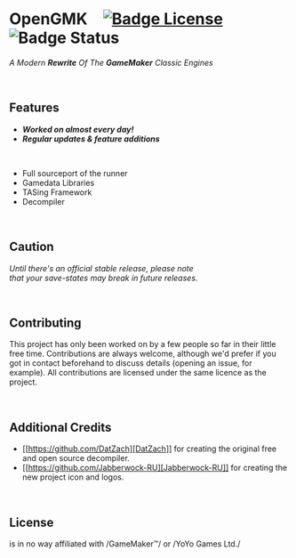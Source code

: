 # OpenGMK [![Badge License]][License] ![Badge Status]

*A Modern **Rewrite** Of The **GameMaker** Classic Engines*

<br>

## Features

- ***Worked on almost every day!***
- ***Regular updates & feature additions***

<br>

- Full sourceport of the runner
- Gamedata Libraries
- TASing Framework
- Decompiler

<br>

## Caution

*Until there's an official stable release, please note* <br>
*that your save-states may break in future releases.*

<br>

## Contributing
This project has only been worked on by a few people so far in their little free time. Contributions are always welcome, although we'd prefer if you got in contact beforehand to discuss details (opening an issue, for example). All contributions are licensed under the same licence as the project.

<br>

## Additional Credits
- [[https://github.com/DatZach][DatZach]] for creating the original free and open source decompiler.
- [[https://github.com/Jabberwock-RU][Jabberwock-RU]] for creating the new project icon and logos.

<br>

## License

is in no way affiliated with /GameMaker™/ or /YoYo Games Ltd./


<!----------------------------------------------------------------------------->

[Badge License]: https://img.shields.io/badge/License-GPL_v2-blue.svg
[Badge Status]: https://img.shields.io/static/v1?label=Status&message=Work%20In%20Progress&color=9c3066
[License]: LICENSE.md
